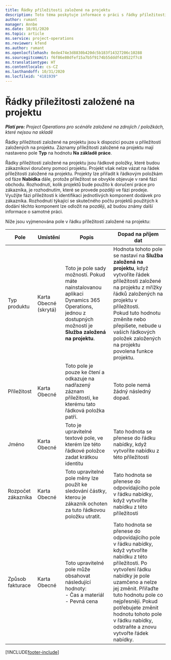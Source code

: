 ```yaml
---
title: Řádky příležitosti založené na projektu
description: Toto téma poskytuje informace o práci s řádky příležitosti založené na projektu.
author: rumant
manager: Annbe
ms.date: 10/01/2020
ms.topic: article
ms.service: project-operations
ms.reviewer: kfend
ms.author: rumant
ms.openlocfilehash: 0ede474e3d8830b420dc5b183f14327206c10288
ms.sourcegitcommit: f6f86e80dfef15a7b5f9174b55dddf410522f7c8
ms.translationtype: HT
ms.contentlocale: cs-CZ
ms.lasthandoff: 10/31/2020
ms.locfileid: "4181939"
---
```

# <a name="project-based-opportunity-lines"></a>Řádky příležitosti založené na projektu

_**Platí pro:** Project Operations pro scénáře založené na zdrojích / položkách, které nejsou na skladě_


Řádky příležitosti založené na projektu jsou k dispozici pouze u příležitostí založených na projektu. Záznamy příležitosti založené na projektu mají nastaveno pole **Typ** na hodnotu **Na základě práce**.

Řádky příležitosti založené na projektu jsou řádkové položky, které budou zákazníkovi doručeny pomocí projektu. Projekt však nelze vázat na řádek příležitosti založené na projektu. Projekty lze přiřadit k řádkovým položkám od fáze **Nabídka** dále, protože příležitost se obvykle objevuje v rané fázi obchodu. Rozhodnutí, kolik projektů bude použito k doručení práce pro zákazníka, je rozhodnutím, které se provede později ve fázi prodeje. Využijte fázi příležitosti k identifikaci jednotlivých komponent dodávek pro zákazníka. Rozhodnutí týkající se skutečného počtu projektů použitých k dodání těchto komponent lze odložit na později, až budou známy další informace o samotné práci.

Níže jsou vyjmenována pole v řádku příležitosti založené na projektu:

| **Pole** | **Umístění** | **Popis** | **Dopad na příjem dat** |
| --- | --- | --- | --- |
| Typ produktu | Karta Obecné (skrytá) | Toto je pole sady možností. Pokud máte nainstalovanou aplikaci Dynamics 365 Operations, jednou z dostupných možností je **Služba založená na projektu**.  | Hodnota tohoto pole se nastaví na **Služba založená na projektu**, když vytvoříte řádek příležitosti založené na projektu z mřížky řádků založených na projektu v příležitosti. <br> Pokud tuto hodnotu změníte nebo přepíšete, nebude u vašich řádkových položek založených na projektu povolena funkce projektu. |
| Příležitost | Karta Obecné | Toto pole je pouze ke čtení a odkazuje na nadřazený záznam příležitosti, ke kterému tato řádková položka patří. | Toto pole nemá žádný následný dopad. |
| Jméno | Karta Obecné | Toto je upravitelné textové pole, ve kterém lze této řádkové položce zadat krátkou identitu | Tato hodnota se přenese do řádku nabídky, když vytvoříte nabídku z této příležitosti |
| Rozpočet zákazníka | Karta Obecné | Toto upravitelné pole měny lze použít ke sledování částky, kterou je zákazník ochoten za tuto řádkovou položku utratit. | Tato hodnota se přenese do odpovídajícího pole v řádku nabídky, když vytvoříte nabídku z této příležitosti |
| Způsob fakturace | Karta Obecné | Toto upravitelné pole může obsahovat následující hodnoty:</br>- Čas a materiál</br>- Pevná cena | Tato hodnota se přenese do odpovídajícího pole v řádku nabídky, když vytvoříte nabídku z této příležitosti. Po vytvoření řádku nabídky je pole uzamčeno a nelze jej změnit. Přiřaďte tuto hodnotu pole co nejpřesněji. Pokud potřebujete změnit hodnotu tohoto pole v řádku nabídky, odstraňte a znovu vytvořte řádek nabídky. |


[!INCLUDE[footer-include](../includes/footer-banner.md)]